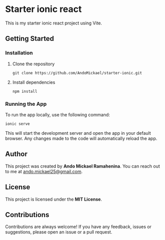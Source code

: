 # Starter ionic react

This is my starter ionic react project using Vite.

## Getting Started

### Installation

1.  Clone the repository
    
    `git clone https://github.com/AndoMickael/starter-ionic.git` 
    
2.  Install dependencies
    
    `npm install` 
    

### Running the App

To run the app locally, use the following command:

`ionic serve` 

This will start the development server and open the app in your default browser. Any changes made to the code will automatically reload the app.

## Author

This project was created by **Ando Mickael Ramahenina**. You can reach out to me at [ando.mickael25@gmail.com](mailto:ando.mickael25@gmail.com).

## License

This project is licensed under the **MIT License**.

## Contributions

Contributions are always welcome! If you have any feedback, issues or suggestions, please open an issue or a pull request.
